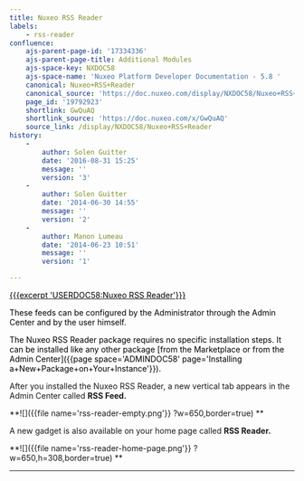 ```yaml
---
title: Nuxeo RSS Reader
labels:
    - rss-reader
confluence:
    ajs-parent-page-id: '17334336'
    ajs-parent-page-title: Additional Modules
    ajs-space-key: NXDOC58
    ajs-space-name: 'Nuxeo Platform Developer Documentation - 5.8 '
    canonical: Nuxeo+RSS+Reader
    canonical_source: 'https://doc.nuxeo.com/display/NXDOC58/Nuxeo+RSS+Reader'
    page_id: '19792923'
    shortlink: GwQuAQ
    shortlink_source: 'https://doc.nuxeo.com/x/GwQuAQ'
    source_link: /display/NXDOC58/Nuxeo+RSS+Reader
history:
    - 
        author: Solen Guitter
        date: '2016-08-31 15:25'
        message: ''
        version: '3'
    - 
        author: Solen Guitter
        date: '2014-06-30 14:55'
        message: ''
        version: '2'
    - 
        author: Manon Lumeau
        date: '2014-06-23 10:51'
        message: ''
        version: '1'

---
```

[<span style="color: rgb(0,0,0);">{{{excerpt 'USERDOC58:Nuxeo RSS Reader'}}}
</span>](https://connect.nuxeo.com/nuxeo/site/marketplace/package/nuxeo-rss-reader)

<span style="color: rgb(0,0,0);">These feeds can be configured by the Administrator through the Admin Center and by the user himself.&nbsp;</span>

<span style="color: rgb(0,0,0);">The Nuxeo RSS Reader package&nbsp;requires no specific installation steps. It can be installed like any other package&nbsp;[from the Marketplace or from the Admin Center]({{page space='ADMINDOC58' page='Installing a+New+Package+on+Your+Instance'}}).</span>

After you installed the Nuxeo RSS Reader, a new vertical tab appears in the Admin Center called&nbsp;**RSS Feed.**

**![]({{file name='rss-reader-empty.png'}} ?w=650,border=true)
**

A new gadget is also available on your home page called **RSS Reader.**

**![]({{file name='rss-reader-home-page.png'}} ?w=650,h=308,border=true)
**

* * *